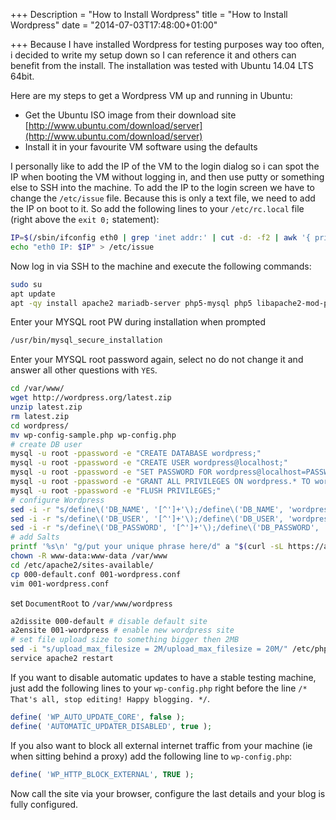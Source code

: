 +++
Description = "How to Install Wordpress"
title = "How to Install Wordpress"
date = "2014-07-03T17:48:00+01:00"

+++
Because I have installed Wordpress for testing purposes way too often, i decided to write my setup down so I can reference it and others can benefit from the install.
The installation was tested with Ubuntu 14.04 LTS 64bit.

<!--more-->

Here are my steps to get a Wordpress VM up and running in Ubuntu:

* Get the Ubuntu ISO image from their download site [http://www.ubuntu.com/download/server](http://www.ubuntu.com/download/server)
* Install it in your favourite VM software using the defaults

I personally like to add the IP of the VM to the login dialog so i can spot the IP when booting the VM without logging in, and then use putty or something else to SSH into the machine.
To add the IP to the login screen we have to change the `/etc/issue` file. Because this is only a text file, we need to add the IP on boot to it. So add the following lines to your `/etc/rc.local` file (right above the `exit 0;` statement):

```bash
IP=$(/sbin/ifconfig eth0 | grep 'inet addr:' | cut -d: -f2 | awk '{ print $1}')
echo "eth0 IP: $IP" > /etc/issue
```

Now log in via SSH to the machine and execute the following commands:

```bash
sudo su
apt update
apt -qy install apache2 mariadb-server php5-mysql php5 libapache2-mod-php5 php5-mcrypt php5-gd unzip curl ed
```

Enter your MYSQL root PW during installation when prompted

```bash
/usr/bin/mysql_secure_installation
```

Enter your MYSQL root password again, select no do not change it and answer all other questions with `YES`.

```bash
cd /var/www/
wget http://wordpress.org/latest.zip
unzip latest.zip
rm latest.zip
cd wordpress/
mv wp-config-sample.php wp-config.php
# create DB user
mysql -u root -ppassword -e "CREATE DATABASE wordpress;"
mysql -u root -ppassword -e "CREATE USER wordpress@localhost;"
mysql -u root -ppassword -e "SET PASSWORD FOR wordpress@localhost=PASSWORD('wordpress');"
mysql -u root -ppassword -e "GRANT ALL PRIVILEGES ON wordpress.* TO wordpress@localhost;"
mysql -u root -ppassword -e "FLUSH PRIVILEGES;"
# configure Wordpress
sed -i -r "s/define\('DB_NAME', '[^']+'\);/define\('DB_NAME', 'wordpress'\);/g" wp-config.php
sed -i -r "s/define\('DB_USER', '[^']+'\);/define\('DB_USER', 'wordpress'\);/g" wp-config.php
sed -i -r "s/define\('DB_PASSWORD', '[^']+'\);/define\('DB_PASSWORD', 'wordpress'\);/g" wp-config.php
# add Salts
printf '%s\n' "g/put your unique phrase here/d" a "$(curl -sL https://api.wordpress.org/secret-key/1.1/salt/)" . w | ed -s wp-config.php
chown -R www-data:www-data /var/www
cd /etc/apache2/sites-available/
cp 000-default.conf 001-wordpress.conf
vim 001-wordpress.conf
```

set `DocumentRoot` to `/var/www/wordpress`

```bash
a2dissite 000-default # disable default site
a2ensite 001-wordpress # enable new wordpress site
# set file upload size to something bigger then 2MB
sed -i "s/upload_max_filesize = 2M/upload_max_filesize = 20M/" /etc/php5/apache2/php.ini
service apache2 restart
```

If you want to disable automatic updates to have a stable testing machine, just add the following lines to your `wp-config.php` right before the line `/* That's all, stop editing! Happy blogging. */`.

```php
define( 'WP_AUTO_UPDATE_CORE', false );
define( 'AUTOMATIC_UPDATER_DISABLED', true );
```

If you also want to block all external internet traffic from your machine (ie when sitting behind a proxy) add the following line to `wp-config.php`:

```php
define( 'WP_HTTP_BLOCK_EXTERNAL', TRUE );
```

Now call the site via your browser, configure the last details and your blog is fully configured.

